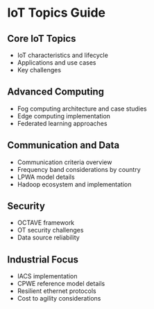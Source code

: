 # IoT Topics Guide

## Core IoT Topics

- IoT characteristics and lifecycle
- Applications and use cases
- Key challenges

## Advanced Computing

- Fog computing architecture and case studies
- Edge computing implementation
- Federated learning approaches

## Communication and Data

- Communication criteria overview
- Frequency band considerations by country
- LPWA model details
- Hadoop ecosystem and implementation

## Security

- OCTAVE framework
- OT security challenges
- Data source reliability

## Industrial Focus

- IACS implementation
- CPWE reference model details
- Resilient ethernet protocols
- Cost to agility considerations
